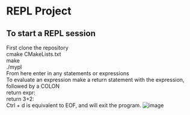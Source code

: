 # REPL Project

## To start a REPL session
First clone the repository <br>
cmake CMakeLists.txt <br>
make<br>
./mypl<br>
From here enter in any statements or expressions <br>
To evaluate an expression make a return statement with the expression, followed by a COLON <br>
return expr: <br>
return 3+2:<br>
Ctrl + d is equivalent to EOF, and will exit the program.
![image](https://user-images.githubusercontent.com/59989219/116802830-19a10c80-aacb-11eb-8de7-f2bb92f48e19.png)


